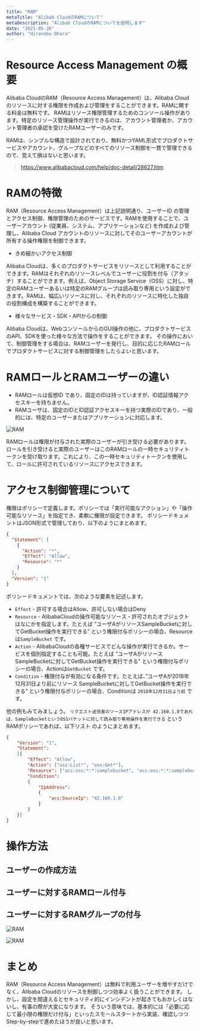 ```yaml
---
title: "RAM"
metaTitle: "Alibab CloudのRAMについて"
metaDescription: "Alibab CloudのRAMについてを説明します"
date: "2021-05-26"
author: "Hironobu Ohara"
---
```



# Resource Access Management の概要

Alibaba CloudのRAM（Resource Access Management）は、Alibaba Cloudのリソースに対する権限を作成および管理をすることができます。RAMに関する料金は無料です。
RAMはリソース権限管理するためのコンソール操作があります。特定のリソース管理操作が実行できるのは、アカウント管理者か、アカウント管理者の承認を受けたRAMユーザーのみです。

RAMは、シンプルな構造で設計されており、無料かつYAML形式でプロダクトサービスやアカウント、グループなどのすべてのリソース制御を一貫で管理できるので、覚えて損はないと思います。
> https://www.alibabacloud.com/help/doc-detail/28627.htm


# RAMの特徴

RAM（Resource Access Management）は上記説明通り、ユーザーID の管理とアクセス制御、権限管理のためのサービスです。RAMを使用することで、ユーザーアカウント (従業員、システム、アプリケーションなど) を作成および管理し、Alibaba Cloud アカウントのリソースに対してそのユーザーアカウントが所有する操作権限を制御できます。

* きめ細かいアクセス制御

Alibaba Cloudは、多くのプロダクトサービスをリソースとして利用することができます。RAMはそれぞれのリソースレベルでユーザーに役割を付与（アタッチ）することができます。例えば、Object Storage Service（OSS）に対し、特定のRAMユーザーあるいは特定のRAMグループは読み取り専用という設定ができます。RAMは、幅広いリソースに対し、それぞれのリソースに特化した独自の役割構成を構築することができます。

* 様々なサービス・SDK・APIからの制御

Alibaba Cloudは、WebコンソールからのGUI操作の他に、プロダクトサービスのAPI、SDKを使った様々な方法で操作をすることができます。
その操作において、制御管理をする場合は、RAMユーザーを発行し、目的に応じたRAMロールでプロダクトサービスに対する制御管理をしたらよいと思います。


# RAMロールとRAMユーザーの違い
* RAMロールは仮想ID であり、固定のIDは持っていますが、ID認証情報アクセスキーを持ちません。
* RAMユーザは、固定のIDとID認証アクセスキーを持つ実際のIDであり、一般的には、特定のユーザーまたはアプリケーションに対応します。

![RAM](https://raw.githubusercontent.com/ohiro18/technical.site/master/content/advisory/images/4.1.PNG "RAM")

RAMロールは権限が付与された実際のユーザーが引き受ける必要があります。ロールを引き受けると実際のユーザーはこのRAMロールの一時セキュリティトークンを受け取ります。これにより、この一時セキュリティトークンを使用して、ロールに許可されているリソースにアクセスできます。


# アクセス制御管理について

権限はポリシーで定義します。ポリシーでは「実行可能なアクション」や「操作可能なリソース」を指定でき、柔軟に権限が設定できます。
ポリシードキュメントはJSON形式で管理しており、以下のようにまとめます。

```json
{
  "Statement": [
    {
      "Action": "*",
      "Effect": "Allow",
      "Resource": "*"
    }
  ],
  "Version": "1"
}
```


ポリシードキュメントでは、次のような要素を記述します。
* `Effect` - 許可する場合はAllow、許可しない場合はDeny
* `Resource` - AlibabaCloudの操作可能なリソース・許可されたオブジェクトはなにかを指定します。たとえば ”ユーザAがリソースSampleBucketに対してGetBucket操作を実行できる” という権限付与ポリシーの場合、Resourceは`SampleBucket` です。
* `Action` - AlibabaCloudの各種サービスでどんな操作が実行できるか。サービスを個別指定することも可能。たとえば ”ユーザAがリソースSampleBucketに対してGetBucket操作を実行できる” という権限付与ポリシーの場合、Actionは`GetBucket` です。
* `Condition` - 権限付与が有効になる条件です。たとえば、”ユーザAが2018年12月31日より前にリソース SampleBucketに対してGetBucket操作を実行できる” という権限付与ポリシーの場合、Conditionは `2018年12月31日より前` です。


他の例もみてみましょう。
`リクエスト送信者のソースIPアドレスが 42.160.1.0であれば、SampleBucketというOSSバケットに対して読み取り専用操作を実行できる` というRAMポリシーであれば、以下リスト のようにまとめます。

```json
{
    "Version": "1",
    "Statement":
    [{
        "Effect": "Allow",
        "Action": ["oss:List*", "oss:Get*"],
        "Resource": ["acs:oss:*:*:samplebucket", "acs:oss:*:*:samplebucket/*"],
        "Condition":
        {
            "IpAddress":
            {
                "acs:SourceIp": "42.160.1.0"
            }
        }
    }]
}
```


# 操作方法

## ユーザーの作成方法



## ユーザーに対するRAMロール付与


## ユーザーに対するRAMグループの付与

![RAM](https://raw.githubusercontent.com/ohiro18/technical.site/master/content/advisory/images/4.2.PNG "RAM")

![RAM](https://raw.githubusercontent.com/ohiro18/technical.site/master/content/advisory/images/4.3.PNG "RAM")
# まとめ
RAM（Resource Access Management）は無料で利用ユーザーを増やすだけでなく、Alibaba Cloudのリソースを制御しつつ効率よく扱うことができます。
しかし、設定を間違えるとセキュリティ的にインシデントが起きてもおかしくはないし、有事の際が大変になります。
そういう意味では、基本的には「必要に応じて最小限の権限だけ付与」といったスモールスタートから実装、確認しつつ Step-by-stepで進めたほうが良いと思います。


